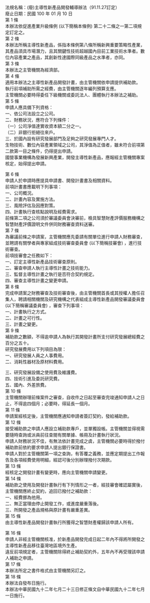 法規名稱：(廢)主導性新產品開發輔導辦法（91.11.27訂定）  
廢止日期：民國 100 年 01 月 10 日  
第 1 條  
本辦法依促進產業升級條例 (以下簡稱本條例) 第二十二條之一第二項規  
定訂定之。  
第 2 條  
本辦法所稱主導性新產品，係指本條例第八條所稱新興重要策略性產業，  
其產品須具市場潛力，且其關鍵性技術超越國內目前工業技術水準者。數  
位內容產業之產品，其創新性達國際同級產品之水準者，亦同。  
第 3 條  
本辦法之主管機關為經濟部。  
第 4 條  
適用本辦法之主導性新產品開發計畫，由主管機關依申請提供補助款。  
執行前項補助所需之經費，由主管機關逐年編列預算支應。  
主管機關必要時得委任下級機關或委託法人、團體執行本辦法之補助。  
第 5 條  
申請人應具備下列資格：  
一、依公司法設立之公司。  
二、財務狀況，應符合下列條件：  
（一）公司淨值達實收資本額二分之一。  
（二）非銀行拒絕往來戶。  
三、於國內設有研究發展部門及足夠之研究發展專門人才。  
生物技術、數位內容產業領域之公司，其淨值為正值者，雖未符合前項第  
二款第一目之條件，仍得提出申請。  
國營事業機構為發展新興產業，開發主導性新產品，應報經主管機關專案  
核定，始得提出申請。  


第 6 條  
申請人於申請時應提具申請書、開發計畫書及相關資料。  
前項計畫書應載明下列事項：  
一、公司概況。  
二、計畫內容及實施方法。  
三、風險評估及因應對策。  
四、計畫執行查核點說明及經費需求。  
前條第二項之公司須於審議委員會決審前，檢具智慧財產評價服務機構之  
智慧財產評價證明文件併同財務審查資料送審。  
第 7 條  
為審議前條之申請案，主管機關應先委請有關單位進行申請人財務審查，  
並聘請有關學者與專家組成技術審查委員會 (以下簡稱技審會) ，進行技  
術審查。  
前項技審會之任務如下：  
一、訂定主導性新產品技術審查原則。  
二、審查申請人執行主導性計畫之技術能力。  
三、監督主導性計畫之執行是否符合契約規定。  
四、審查主導性計畫之變更申請。  
第 8 條  
完成申請案之財務審查及技術審查後，由主管機關首長或其授權人擔任召  
集人，聘請相關機關及研究機構之代表組成主導性新產品開發審議委員會  
(以下簡稱審議委員會) ，審查下列事項：  
一、計畫執行之方式。  
二、計畫之可行性。  
三、計畫之變更。  
第 9 條  
補助款之數額，不得逾申請人為執行其開發計畫所支付研究發展總經費之  
百分之五十。  
研究發展費用以下列項目為限：  
一、研究發展人員之人事費用。  
二、消耗性器材及原材料費用。  


三、研究發展設備之使用費及維護費。  
四、技術引進及委託研究費。  
五、國內、外差旅費。  
第 10 條  
主管機關辦理前條案件之審查，自收件之日起至審查完竣通知申請人之日  
止，不得逾四個月；必要時，得延長一個月。  
第 11 條  
申請案經核定後，主管機關應通知申請者簽訂契約，發給補助款。  
第 12 條  
接受補助款之申請人應設立補助款專戶，並單獨設帳。主管機關並得視需  
要隨時查詢或派員前往查閱有關單據、帳冊及計畫執行狀況。  
申請人財務狀況不佳，有無法依計畫完成之虞，主管機關必要時得於撥付  
補助款前依約要求申請人提出銀行保證書。  
申請人對於主管機關第一項之查詢，有答覆之義務，並應定期提出工作報  
告及各項經費使用明細，經認可後分別辦理撥付次期款。  
第 13 條  
經核定之開發計畫有變更時，應向主管機關申請變更。  
第 14 條  
補助款之使用及開發計畫執行有下列情形之一者，經技審會確認屬實後，  
主管機關應終止契約，追回已撥付之補助款：  
一、經費挪為他用。  
二、無正當理由停止開發工作，或進度嚴重落後。  
三、所開發之產品規格與原計畫有嚴重差異。  
第 15 條  
由主導性新產品開發計畫執行所獲得之智慧財產權歸該申請人所有。  


第 16 條  
申請人非經主管機關核准，於新產品開發完成日起二年內不得將所開發之  
主導性新產品移往臺灣地區境外生產。  
違反前項規定者，主管機關除得終止補助契約外，五年內不再受理該申請  
人補助之申請。  
第 17 條  
本辦法所定之書件格式由主管機關另訂之。  
第 18 條  
本辦法自發布日施行。  
本辦法中華民國九十二年七月二十三日修正條文自中華民國九十二年七月  
一日施行。  


